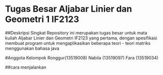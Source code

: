 # Tugas Besar Aljabar Linier dan Geometri 1 IF2123
##Deskripsi Singkat
Repository ini merupakan tugas besar untuk mata kuliah Aljabar Linier dan Geometri IF2123 yang pertama, dengan spesifikasi membuat program untuk mengaplikasikan beberapa teori - teori matriks menggunakan bahasa java

#Anggota Kelompok
Ronggur(13519008)
Nabila (13519097) 
Fara (13519034)

##cara menjalankan


